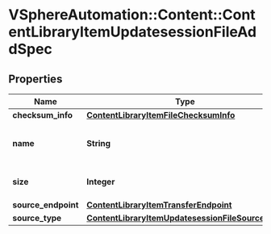 # VSphereAutomation::Content::ContentLibraryItemUpdatesessionFileAddSpec

## Properties
Name | Type | Description | Notes
------------ | ------------- | ------------- | -------------
**checksum_info** | [**ContentLibraryItemFileChecksumInfo**](ContentLibraryItemFileChecksumInfo.md) |  | [optional] 
**name** | **String** | The name of the file being uploaded. | 
**size** | **Integer** | The file size, in bytes. | [optional] 
**source_endpoint** | [**ContentLibraryItemTransferEndpoint**](ContentLibraryItemTransferEndpoint.md) |  | [optional] 
**source_type** | [**ContentLibraryItemUpdatesessionFileSourceType**](ContentLibraryItemUpdatesessionFileSourceType.md) |  | 


